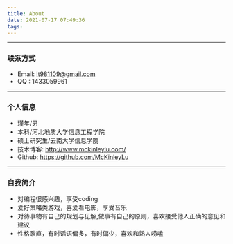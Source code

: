 ```yaml
---
title: About
date: 2021-07-17 07:49:36
tags:
---
```


------
### 联系方式

- Email: lt981109@gmail.com
- QQ : 1433059961

------

### 个人信息

- 瑾年/男
- 本科/河北地质大学信息工程学院
- 硕士研究生/云南大学信息学院
- 技术博客: http://www.mckinleylu.com/
- Github: https://github.com/McKinleyLu

------

### 自我简介

- 对编程很感兴趣，享受coding
- 爱好策略类游戏，喜爱看电影，享受音乐
- 对待事物有自己的规划与见解,做事有自己的原则，喜欢接受他人正确的意见和建议
- 性格耿直，有时话语偏多，有时偏少，喜欢和熟人唠嗑
